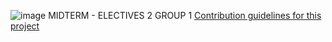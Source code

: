 ![image](https://github.com/MarjhunCacao/Group-1-Midterm-Dashboard/assets/144245978/fc59e565-6bef-4b80-8a13-cb14b83b9d03)
MIDTERM - ELECTIVES 2
GROUP 1
[Contribution guidelines for this project](docs/CONTRIBUTING.md)


